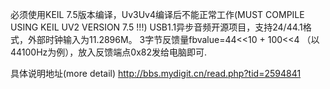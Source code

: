 必须使用KEIL 7.5版本编译，Uv3Uv4编译后不能正常工作(MUST COMPILE USING KEIL UV2 VERSION 7.5 !!!)
USB1.1异步音频开源项目，支持24/44.1格式，外部时钟输入为11.2896M。
3字节反馈量fbvalue=44<<10 + 100<<4  （以44100Hz为例），放入反馈端点0x82发给电脑即可.

具体说明地址(more detail)
http://bbs.mydigit.cn/read.php?tid=2594841
